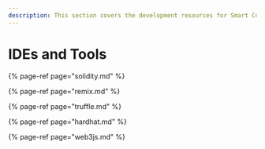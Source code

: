 ```yaml
---
description: This section covers the development resources for Smart Contract development.
---
```

# IDEs and Tools

{% page-ref page="solidity.md" %}

{% page-ref page="remix.md" %}

{% page-ref page="truffle.md" %}

{% page-ref page="hardhat.md" %}

{% page-ref page="web3js.md" %}
